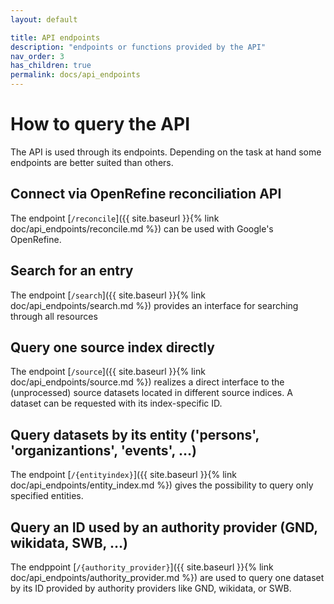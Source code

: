 ```yaml
---
layout: default

title: API endpoints
description: "endpoints or functions provided by the API"
nav_order: 3
has_children: true
permalink: docs/api_endpoints
---
```


# How to query the API
  The API is used through its endpoints. Depending on the task at hand some endpoints are better suited than others.

## Connect via OpenRefine reconciliation API
   The endpoint [`/reconcile`]({{ site.baseurl }}{% link doc/api_endpoints/reconcile.md %}) can be used with Google's OpenRefine.

## Search for an entry
   The endpoint [`/search`]({{ site.baseurl }}{% link doc/api_endpoints/search.md %}) provides an interface for searching through all resources

## Query one source index directly
   The endpoint [`/source`]({{ site.baseurl }}{% link doc/api_endpoints/source.md %}) realizes a direct interface to the (unprocessed) source datasets located in different source indices. A dataset can be requested with its index-specific ID.

## Query datasets by its entity ('persons', 'organizantions', 'events', …)
   The endpoint [`/{entityindex}`]({{ site.baseurl }}{% link doc/api_endpoints/entity_index.md %}) gives the possibility to query only specified entities.

## Query an ID used by an authority provider (GND, wikidata, SWB, …)
   The endppoint [`/{authority_provider}`]({{ site.baseurl }}{% link doc/api_endpoints/authority_provider.md %}) are used to query one dataset by its ID provided by authority providers like GND, wikidata, or SWB.

## 
